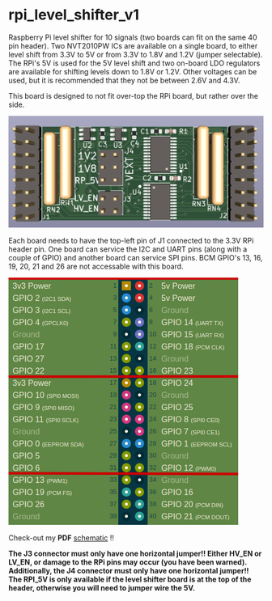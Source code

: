 # rpi_level_shifter_v1
Raspberry Pi level shifter for 10 signals (two boards can fit on the same 40 pin header). Two NVT2010PW ICs are available on a single board, to either level shift from 3.3V to 5V or from 3.3V to 1.8V and 1.2V (jumper selectable). The RPi's 5V is used for the 5V level shift and two on-board LDO regulators are available for shifting levels down to 1.8V or 1.2V. Other voltages can be used, but it is recommended that they not be between 2.6V and 4.3V.  

This board is designed to not fit over-top the RPi board, but rather over the side.

![picture](https://github.com/charkster/rpi_level_shifter_v1/blob/main/rpi_level_shifter_v1_pcb.png)

Each board needs to have the top-left pin of J1 connected to the 3.3V RPi header pin. One board can service the I2C and UART pins (along with a couple of GPIO) and another board can service SPI pins. BCM GPIO's 13, 16, 19, 20, 21 and 26 are not accessable with this board.

![picture](https://github.com/charkster/rpi_level_shifter_v1/blob/main/rpi_pinout.png)

Check-out my **PDF** [schematic](https://github.com/charkster/rpi_level_shifter_v1/blob/main/rpi_8x2_v1.pdf) !!

**The J3 connector must only have one horizontal jumper!! Either HV_EN or LV_EN, or damage to the RPi pins may occur (you have been warned). Additionally, the J4 connector must only have one horizontal jumper!! The RPI_5V is only available if the level shifter board is at the top of the header, otherwise you will need to jumper wire the 5V.**
